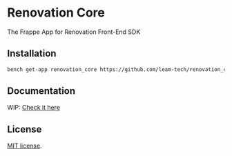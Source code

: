 
# Renovation Core

The Frappe App for Renovation Front-End SDK 

## Installation


```bash
bench get-app renovation_core https://github.com/leam-tech/renovation_core.git 
```

## Documentation

WIP: [Check it here](https://renovation.leam.dev/)


## License

[MIT license](/LICENCE.md).